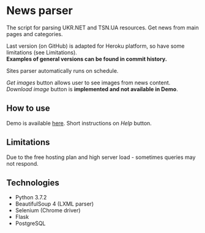 # News parser

The script for parsing UKR.NET and TSN.UA resources. Get news from main pages and categories.  

Last version (on GitHub) is adapted for Heroku platform, so have some limitations (see Limitations).  
__Examples of general versions can be found in commit history.__  

Sites parser automatically runs on schedule.  

_Get images_ button allows user to see images from news content.  
_Download image_ button is __implemented and not available in Demo__.

## How to use

Demo is available [here](https://parser-news.herokuapp.com/). Short instructions on _Help_ button.

## Limitations

Due to the free hosting plan and high server load - sometimes queries may not respond.

## Technologies

* Python 3.7.2
* BeautifulSoup 4 (LXML parser)
* Selenium (Chrome driver)
* Flask
* PostgreSQL
